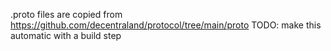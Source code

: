 .proto files are copied from https://github.com/decentraland/protocol/tree/main/proto
TODO: make this automatic with a build step